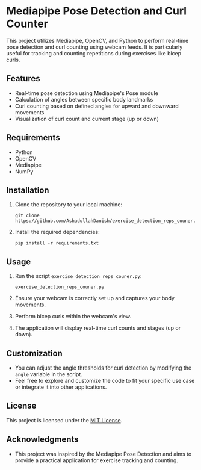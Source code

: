 
# Mediapipe Pose Detection and Curl Counter

This project utilizes Mediapipe, OpenCV, and Python to perform real-time pose detection and curl counting using webcam feeds. 
It is particularly useful for tracking and counting repetitions during exercises like bicep curls.

## Features

- Real-time pose detection using Mediapipe's Pose module
- Calculation of angles between specific body landmarks
- Curl counting based on defined angles for upward and downward movements
- Visualization of curl count and current stage (up or down)

## Requirements

- Python 
- OpenCV 
- Mediapipe 
- NumPy 

## Installation

1. Clone the repository to your local machine:

    ```
    git clone https://github.com/AshadullahDanish/exercise_detection_reps_couner.git
    ```

2. Install the required dependencies:

    ```
    pip install -r requirements.txt
    ```

## Usage

1. Run the script `exercise_detection_reps_couner.py`:

    ```
    exercise_detection_reps_couner.py
    ```

2. Ensure your webcam is correctly set up and captures your body movements.

3. Perform bicep curls within the webcam's view.

4. The application will display real-time curl counts and stages (up or down).

## Customization

- You can adjust the angle thresholds for curl detection by modifying the `angle` variable in the script.
- Feel free to explore and customize the code to fit your specific use case or integrate it into other applications.

## License

This project is licensed under the [MIT License](LICENSE).

## Acknowledgments

- This project was inspired by the Mediapipe Pose Detection and aims to provide a practical application for exercise tracking and counting.
